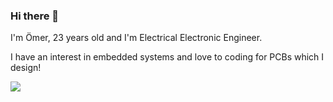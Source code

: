 ### Hi there 👋

I'm Ömer, 23 years old and I'm Electrical Electronic Engineer.

I have an interest in embedded systems and love to coding for PCBs which I design!

![](https://github.com/ziaydin/ziaydin/blob/main/coding.gif)
